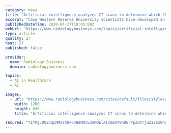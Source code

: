 ```yaml
---
category: news
title: "Artificial intelligence analyzes CT scans to determine which COVID patients require ventilators"
excerpt: "Case Western Reserve University scientists have developed an artificial intelligence tool that could make it easier to triage COVID-19 patients and deploy scarce resources during the pandemic. To do so,"
publishedDateTime: 2020-04-27T18:45:00Z
webUrl: "https://www.radiologybusiness.com/topics/artificial-intelligence/artificial-intelligence-ct-case-western-ventilators-covid-19"
type: article
quality: 27
heat: 27
published: false

provider:
  name: Radiology Business
  domain: radiologybusiness.com

topics:
  - AI in Healthcare
  - AI

images:
  - url: "https://www.radiologybusiness.com/sites/default/files/styles/facebook/public/2020-04/ventilator.jpg?h=c9c65dcd&itok=v_ss_emC"
    width: 1200
    height: 630
    title: "Artificial intelligence analyzes CT scans to determine which COVID patients require ventilators"

secured: "Y1YMgJD0ZcqLMMsYmQ+6nNeNM3G3uMOElXIxOEAY9n0ErPpZwtTjuzI26z8hqhQSgCMBwrbQR27I+GrbrxqOVigkdAv/SqFFN6F62mF3qEGmyx0O56Q1uNoWIYqR1P4VYUIkMuFdzaqaSma7s/C5L8yXJuUorshw2zgNG4aGESdDqxpQxT1QbrChKppR3p/rvA4KsVhZt/HRivDeK9vZT8oMb9Uq/FDz1Xsay8vYDDS6ynVOHohUXbXTK9tvgqzq++CZyjqoM4VwQrT3TyAbaHVYa8andcj/2P0IScpEzfAgYDvupiYlciU85bhn94PN;7vxM5j+NraWNkJ9Hre4Qkg=="
---
```


